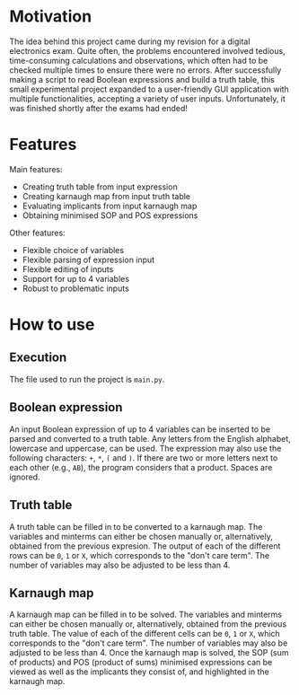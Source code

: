 # Motivation

The idea behind this project came during my revision for a digital electronics exam. Quite often, the problems encountered involved tedious, time-consuming calculations and observations, which often had to be checked multiple times to ensure there were no errors. After successfully making a script to read Boolean expressions and build a truth table, this small experimental project expanded to a user-friendly GUI application with multiple functionalities, accepting a variety of user inputs. Unfortunately, it was finished shortly after the exams had ended!

# Features

Main features:

* Creating truth table from input expression
* Creating karnaugh map from input truth table
* Evaluating implicants from input karnaugh map
* Obtaining minimised SOP and POS expressions

Other features:

* Flexible choice of variables
* Flexible parsing of expression input
* Flexible editing of inputs
* Support for up to 4 variables
* Robust to problematic inputs

# How to use

## Execution

The file used to run the project is ``main.py``.

## Boolean expression

An input Boolean expression of up to 4 variables can be inserted to be parsed and converted to a truth table. Any letters from the English alphabet, lowercase and uppercase, can be used. The expression may also use the following characters: ``+``, ``*``, ``(`` and ``)``. If there are two or more letters next to each other (e.g., ``AB``), the program considers that a product. Spaces are ignored.

## Truth table

A truth table can be filled in to be converted to a karnaugh map. The variables and minterms can either be chosen manually or, alternatively, obtained from the previous expresion. The output of each of the different rows can be ``0``, ``1`` or ``X``, which corresponds to the "don't care term". The number of variables may also be adjusted to be less than 4.

## Karnaugh map

A karnaugh map can be filled in to be solved. The variables and minterms can either be chosen manually or, alternatively, obtained from the previous truth table. The value of each of the different cells can be ``0``, ``1`` or ``X``, which corresponds to the "don't care term". The number of variables may also be adjusted to be less than 4. Once the karnaugh map is solved, the SOP (sum of products) and POS (product of sums) minimised expressions can be viewed as well as the implicants they consist of, and highlighted in the karnaugh map.
